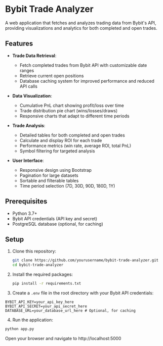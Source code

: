 # Bybit Trade Analyzer

A web application that fetches and analyzes trading data from Bybit's API, providing visualizations and analytics for both completed and open trades.

## Features

- **Trade Data Retrieval**:
  - Fetch completed trades from Bybit API with customizable date ranges
  - Retrieve current open positions
  - Database caching system for improved performance and reduced API calls

- **Data Visualization**:
  - Cumulative PnL chart showing profit/loss over time
  - Trade distribution pie chart (wins/losses/draws)
  - Responsive charts that adapt to different time periods

- **Trade Analysis**:
  - Detailed tables for both completed and open trades
  - Calculate and display ROI for each trade
  - Performance metrics (win rate, average ROI, total PnL)
  - Symbol filtering for targeted analysis

- **User Interface**:
  - Responsive design using Bootstrap
  - Pagination for large datasets
  - Sortable and filterable tables
  - Time period selection (7D, 30D, 90D, 180D, 1Y)

## Prerequisites

- Python 3.7+
- Bybit API credentials (API key and secret)
- PostgreSQL database (optional, for caching)

## Setup

1. Clone this repository:
   ```bash
   git clone https://github.com/yourusername/bybit-trade-analyzer.git
   cd bybit-trade-analyzer
   ```

2. Install the required packages:
   ```bash
   pip install -r requirements.txt
   ```

3. Create a `.env` file in the root directory with your Bybit API credentials:
```
BYBIT_API_KEY=your_api_key_here 
BYBIT_API_SECRET=your_api_secret_here 
DATABASE_URL=your_database_url_here # Optional, for caching
```

4. Run the application:
```bash
python app.py
```

Open your browser and navigate to http://localhost:5000
